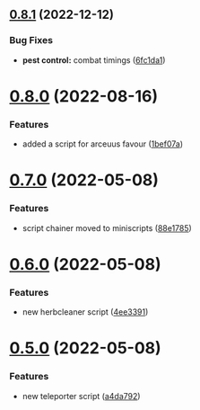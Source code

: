 ## [0.8.1](https://github.com/Torwent/wasp-mini/compare/v0.8.0...v0.8.1) (2022-12-12)


### Bug Fixes

* **pest control:** combat timings ([6fc1da1](https://github.com/Torwent/wasp-mini/commit/6fc1da10f961d7b09c0c669d1e7dea17fbaa22f9))



# [0.8.0](https://github.com/Torwent/wasp-mini/compare/v0.7.0...v0.8.0) (2022-08-16)


### Features

* added a script for arceuus favour ([1bef07a](https://github.com/Torwent/wasp-mini/commit/1bef07acf5b29d6960278bd0c009088570e59afe))



# [0.7.0](https://github.com/Torwent/wasp-mini/compare/v0.6.0...v0.7.0) (2022-05-08)


### Features

* script chainer moved to miniscripts ([88e1785](https://github.com/Torwent/wasp-mini/commit/88e17859792218d46d4a79283155abb687975b02))



# [0.6.0](https://github.com/Torwent/wasp-mini/compare/v0.5.0...v0.6.0) (2022-05-08)


### Features

* new herbcleaner script ([4ee3391](https://github.com/Torwent/wasp-mini/commit/4ee339186db623794eef2837c6a44fa1b277ca1b))



# [0.5.0](https://github.com/Torwent/wasp-mini/compare/v0.4.0...v0.5.0) (2022-05-08)


### Features

* new teleporter script ([a4da792](https://github.com/Torwent/wasp-mini/commit/a4da792cd561cd58d075b95bd2c9bdd13d492532))



